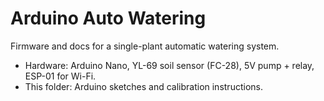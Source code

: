 # Arduino Auto Watering
Firmware and docs for a single-plant automatic watering system.
- Hardware: Arduino Nano, YL-69 soil sensor (FC-28), 5V pump + relay, ESP-01 for Wi-Fi.
- This folder: Arduino sketches and calibration instructions.
